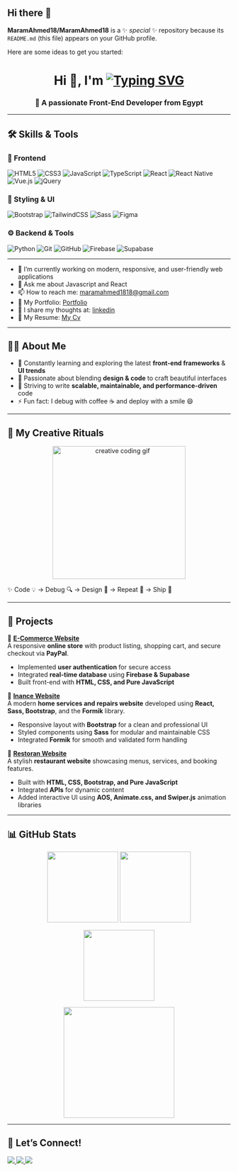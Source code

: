 ## Hi there 👋


**MaramAhmed18/MaramAhmed18** is a ✨ _special_ ✨ repository because its `README.md` (this file) appears on your GitHub profile.

Here are some ideas to get you started:

<h1 align="center">
  Hi 👋, I'm  
  <a href="https://github.com/MaramAhmed18">
    <img src="https://readme-typing-svg.herokuapp.com?font=Fira+Code&size=30&duration=3000&pause=1000&color=00C7F7&width=600&lines=Maram+Ahmed;Front-End+Developer;UI%2FUX+Enthusiast;Clean+Code+Advocate" alt="Typing SVG" />
  </a>
</h1>

<h3 align="center">🚀 A passionate Front-End Developer from Egypt</h3>

---

## 🛠️ Skills & Tools  

### 🚀 Frontend  
![HTML5](https://img.shields.io/badge/HTML5-E34F26?logo=html5&logoColor=fff) ![CSS3](https://img.shields.io/badge/CSS3-1572B6?logo=css3&logoColor=fff) ![JavaScript](https://img.shields.io/badge/JavaScript-F7DF1E?logo=javascript&logoColor=000) ![TypeScript](https://img.shields.io/badge/TypeScript-3178C6?logo=typescript&logoColor=fff) ![React](https://img.shields.io/badge/React-61DAFB?logo=react&logoColor=000) ![React Native](https://img.shields.io/badge/React_Native-61DAFB?logo=react&logoColor=000) ![Vue.js](https://img.shields.io/badge/Vue.js-42B883?logo=vue.js&logoColor=fff) ![jQuery](https://img.shields.io/badge/jQuery-0769AD?logo=jquery&logoColor=fff)

### 🎨 Styling & UI  
![Bootstrap](https://img.shields.io/badge/Bootstrap-7952B3?logo=bootstrap&logoColor=fff) ![TailwindCSS](https://img.shields.io/badge/Tailwind_CSS-38B2AC?logo=tailwind-css&logoColor=fff) ![Sass](https://img.shields.io/badge/Sass-CC6699?logo=sass&logoColor=fff) ![Figma](https://img.shields.io/badge/Figma-F24E1E?logo=figma&logoColor=fff)

### ⚙️ Backend & Tools  
![Python](https://img.shields.io/badge/Python-3776AB?logo=python&logoColor=fff) ![Git](https://img.shields.io/badge/Git-F05032?logo=git&logoColor=fff) ![GitHub](https://img.shields.io/badge/GitHub-181717?logo=github&logoColor=fff) ![Firebase](https://img.shields.io/badge/Firebase-FFCA28?logo=firebase&logoColor=000) ![Supabase](https://img.shields.io/badge/Supabase-3ECF8E?logo=supabase&logoColor=fff)

---


- 🔭 I’m currently working on modern, responsive, and user-friendly web applications
- 💬 Ask me about Javascript and React
- 📫 How to reach me: maramahmed1818@gmail.com  
- 📁 My Portfolio: [Portfolio](https://github.com/MaramAhmed18) 
- 📝 I share my thoughts at: [linkedin](https://www.linkedin.com/in/maramahmed10)
- 📄 My Resume: [My Cv](https://drive.google.com/drive/folders/1fVgrMpNSyj6m43yk3KdQXUx3OeIHGIkW?usp=sharing)

 
---

## 👨‍💻 About Me  
- 🌱 Constantly learning and exploring the latest **front-end frameworks** & **UI trends**  
- 🎨 Passionate about blending **design & code** to craft beautiful interfaces  
- 🚀 Striving to write **scalable, maintainable, and performance-driven** code  
- ⚡ Fun fact: I debug with coffee ☕ and deploy with a smile 😄  

---

## 🌟 My Creative Rituals  

<p align="center">
  <img src="https://media.giphy.com/media/lP8xu5t2DLGG045H8F/giphy.gif" width="300px" alt="creative coding gif"/>
</p>

✨ Code 💡 → Debug 🔍 → Design 🎨 → Repeat 🔄 → Ship 🚀

---

## 📂 Projects  

🔹 **[E-Commerce Website](https://github.com/MaramAhmed18/E-Commerce-WebSite-main.git)**  
A responsive **online store** with product listing, shopping cart, and secure checkout via **PayPal**.  
-  Implemented **user authentication** for secure access  
- Integrated **real-time database** using **Firebase & Supabase**  
- Built front-end with **HTML, CSS, and Pure JavaScript**  

🔹 **[Inance Website](https://github.com/MaramAhmed18/Inance-React-Templete.git)**  
A modern **home services and repairs website** developed using **React, Sass, Bootstrap**, and the **Formik** library.  
- Responsive layout with **Bootstrap** for a clean and professional UI  
-  Styled components using **Sass** for modular and maintainable CSS  
-  Integrated **Formik** for smooth and validated form handling  

🔹 **[Restoran Website](https://github.com/MaramAhmed18/Restoran-templete.git)**  
A stylish **restaurant website** showcasing menus, services, and booking features.  
-  Built with **HTML, CSS, Bootstrap, and Pure JavaScript**  
-  Integrated **APIs** for dynamic content  
-  Added interactive UI using **AOS, Animate.css, and Swiper.js** animation libraries

---

## 📊 GitHub Stats  

<p align="center">
  <img src="https://github-readme-stats.vercel.app/api?username=yourusername&show_icons=true&theme=tokyonight" height="160" />
  <img src="https://github-readme-stats.vercel.app/api/top-langs/?username=yourusername&layout=compact&theme=tokyonight" height="160" />
</p>

<p align="center">
  <img src="https://github-readme-streak-stats.herokuapp.com/?user=yourusername&theme=tokyonight" height="160" />
</p>

<p align="center">
  <img src="https://github-readme-activity-graph.vercel.app/graph?username=yourusername&theme=tokyo-night" height="250" />
</p>

---

## 🤝 Let’s Connect!  

<p align="left">
  <a href="https://linkedin.com/in/yourusername">
    <img src="https://img.shields.io/badge/LinkedIn-0A66C2?logo=linkedin&logoColor=fff" />
  </a>
  <a href="https://github.com/yourusername">
    <img src="https://img.shields.io/badge/GitHub-181717?logo=github&logoColor=fff" />
  </a>
  <a href="mailto:your.email@example.com">
    <img src="https://img.shields.io/badge/Email-D14836?logo=gmail&logoColor=fff" />
  </a>
</p>

